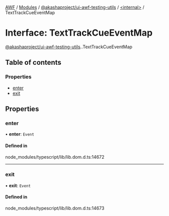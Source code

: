 [AWF](../README.md) / [Modules](../modules.md) / [@akashaproject/ui-awf-testing-utils](../modules/akashaproject_ui_awf_testing_utils.md) / [<internal\>](../modules/akashaproject_ui_awf_testing_utils._internal_.md) / TextTrackCueEventMap

# Interface: TextTrackCueEventMap

[@akashaproject/ui-awf-testing-utils](../modules/akashaproject_ui_awf_testing_utils.md).[<internal>](../modules/akashaproject_ui_awf_testing_utils._internal_.md).TextTrackCueEventMap

## Table of contents

### Properties

- [enter](akashaproject_ui_awf_testing_utils._internal_.TextTrackCueEventMap.md#enter)
- [exit](akashaproject_ui_awf_testing_utils._internal_.TextTrackCueEventMap.md#exit)

## Properties

### enter

• **enter**: `Event`

#### Defined in

node_modules/typescript/lib/lib.dom.d.ts:14672

___

### exit

• **exit**: `Event`

#### Defined in

node_modules/typescript/lib/lib.dom.d.ts:14673
